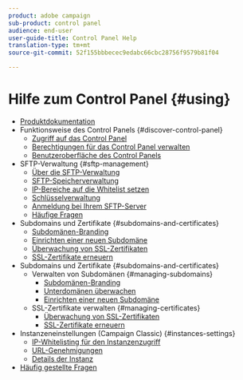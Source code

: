 ```yaml
---
product: adobe campaign
sub-product: control panel
audience: end-user
user-guide-title: Control Panel Help
translation-type: tm+mt
source-git-commit: 52f155bbbecec9edabc66cbc28756f9579b81f04

---
```



# Hilfe zum Control Panel {#using}

+ [Produktdokumentation](control-panel-home.md)
+ Funktionsweise des Control Panels {#discover-control-panel}
   + [Zugriff auf das Control Panel](discover/using/accessing-control-panel.md)
   + [Berechtigungen für das Control Panel verwalten](discover/using/managing-permissions.md)
   + [Benutzeroberfläche des Control Panels](discover/using/discovering-the-interface.md)
+ SFTP-Verwaltung {#sftp-management}
   + [Über die SFTP-Verwaltung](sftp/using/about-sftp-management.md)
   + [SFTP-Speicherverwaltung](sftp/using/sftp-storage-management.md)
   + [IP-Bereiche auf die Whitelist setzen](sftp/using/ip-range-whitelisting.md)
   + [Schlüsselverwaltung](sftp/using/key-management.md)
   + [Anmeldung bei Ihrem SFTP-Server](sftp/using/logging-into-sftp-server.md)
   + [Häufige Fragen](sftp/using/common-questions.md)
+ Subdomains und Zertifikate {#subdomains-and-certificates}
   + [Subdomänen-Branding](subdomains-certificates/using/subdomains-branding.md)
   + [Einrichten einer neuen Subdomäne](subdomains-certificates/using/setting-up-new-subdomain.md)
   + [Überwachung von SSL-Zertifikaten](subdomains-certificates/using/monitoring-ssl-certificates.md)
   + [SSL-Zertifikate erneuern](subdomains-certificates/using/renewing-subdomain-certificate.md)
+ Subdomains und Zertifikate {#subdomains-and-certificates}
   + Verwalten von Subdomänen {#managing-subdomains}
      + [Subdomänen-Branding](subdomains-certificates/using/subdomains-branding.md)
      + [Unterdomänen überwachen](subdomains-certificates/using/monitoring-subdomains.md)
      + [Einrichten einer neuen Subdomäne](subdomains-certificates/using/setting-up-new-subdomain.md)
   + SSL-Zertifikate verwalten {#managing-certificates}
      + [Überwachung von SSL-Zertifikaten](subdomains-certificates/using/monitoring-ssl-certificates.md)
      + [SSL-Zertifikate erneuern](subdomains-certificates/using/renewing-subdomain-certificate.md)
+ Instanzeneinstellungen (Campaign Classic) {#instances-settings}
   + [IP-Whitelisting für den Instanzenzugriff](instances-settings/using/ip-whitelisting-instance-access.md)
   + [URL-Genehmigungen](instances-settings/using/url-permissions.md)
   + [Details der Instanz](instances-settings/using/instance-details.md)
+ [Häufig gestellte Fragen](faq.md)
